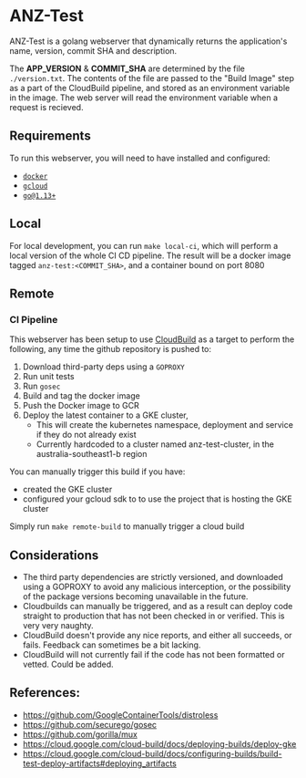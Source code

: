 # ANZ-Test
ANZ-Test is a golang webserver that dynamically returns the application's name, version, commit SHA and description.

The **APP_VERSION** & **COMMIT_SHA** are determined by the file `./version.txt`. The contents of the file are passed to the "Build Image" step as a part of the CloudBuild pipeline, and stored as an environment variable in the image. The web server will read the environment variable when a request is recieved.

## Requirements
To run this webserver, you will need to have installed and configured:
- [`docker`](https://www.docker.com/products/docker-desktop)
- [`gcloud`](https://cloud.google.com/sdk/install)
- [`go@1.13+`](https://golang.org/dl/)

## Local

For local development, you can run `make local-ci`, which will perform a local version of the whole CI CD pipeline. The result will be a docker image tagged `anz-test:<COMMIT_SHA>`, and a container bound on port 8080

## Remote
### CI Pipeline

This webserver has been setup to use [CloudBuild](https://cloud.google.com/cloud-build/) as a target to perform the following, any time the github repository is pushed to:

1. Download third-party deps using a `GOPROXY`
2. Run unit tests
4. Run `gosec`
5. Build and tag the docker image
6. Push the Docker image to GCR
7. Deploy the latest container to a GKE cluster,
   - This will create the kubernetes namespace, deployment and service if they do not already exist
   - Currently hardcoded to a cluster named anz-test-cluster, in the australia-southeast1-b region

You can manually trigger this build if you have:
- created the GKE cluster
- configured your gcloud sdk to to use the project that is hosting the GKE cluster

Simply run `make remote-build` to manually trigger a cloud build

## Considerations

* The third party dependencies are strictly versioned, and downloaded using a GOPROXY to avoid any malicious interception, or the possibility of the package versions becoming unavailable in the future.
* Cloudbuilds can manually be triggered, and as a result can deploy code straight to production that has not been checked in or verified. This is very very naughty.
* CloudBuild doesn't provide any nice reports, and either all succeeds, or fails. Feedback can sometimes be a bit lacking.
* CloudBuild will not currently fail if the code has not been formatted or vetted. Could be added.

## References:
* https://github.com/GoogleContainerTools/distroless
* https://github.com/securego/gosec
* https://github.com/gorilla/mux
* https://cloud.google.com/cloud-build/docs/deploying-builds/deploy-gke
* https://cloud.google.com/cloud-build/docs/configuring-builds/build-test-deploy-artifacts#deploying_artifacts
